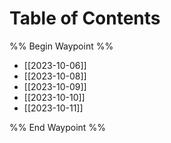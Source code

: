 # Table of Contents
%% Begin Waypoint %%
- [[2023-10-06]]
- [[2023-10-08]]
- [[2023-10-09]]
- [[2023-10-10]]
- [[2023-10-11]]

%% End Waypoint %%

